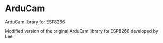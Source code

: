 # ArduCam
ArduCam library for ESP8266

Modified version of the original ArduCam library for ESP8266 developed by Lee
